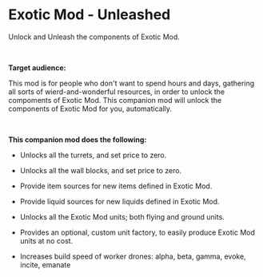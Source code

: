# Exotic Mod - Unleashed
Unlock and Unleash the components of Exotic Mod.

<br>

**Target audience:**

This mod is for people who don't want to spend hours and days, gathering all sorts of wierd-and-wonderful resources, in order to unlock the compoments of Exotic Mod. This companion mod will unlock the components of Exotic Mod for you, automatically.

<br>

**This companion mod does the following:**

  * Unlocks all the turrets, and set price to zero.

  * Unlocks all the wall blocks, and set price to zero.

  * Provide item sources for new items defined in Exotic Mod.

  * Provide liquid sources for new liquids defined in Exotic Mod.

  * Unlocks all the Exotic Mod units; both flying and ground units.

  * Provides an optional, custom unit factory, to easily produce Exotic Mod units at no cost.

  * Increases build speed of worker drones: alpha, beta, gamma, evoke, incite, emanate

<br>
